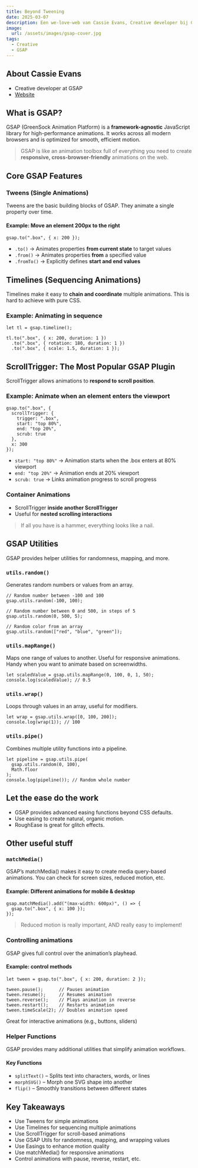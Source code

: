 ```yaml
---
title: Beyond Tweening
date: 2025-03-07
description: Een we-love-web van Cassie Evans, Creative developer bij GSAP
image:
  url: /assets/images/gsap-cover.jpg
tags:
  - Creative
  - GSAP
---
```

## About Cassie Evans

- Creative developer at GSAP
- [Website](https://www.cassie.codes/)

## What is GSAP?  

GSAP (GreenSock Animation Platform) is a **framework-agnostic** JavaScript library for high-performance animations. It works across all modern browsers and is optimized for smooth, efficient motion.  

> GSAP is like an animation toolbox full of everything you need to create **responsive, cross-browser-friendly** animations on the web.  

## **Core GSAP Features**  

### **Tweens** (Single Animations)  

Tweens are the basic building blocks of GSAP. They animate a single property over time.  

#### Example: Move an element 200px to the right  

```JS
gsap.to(".box", { x: 200 });
```

- `.to()` → Animates properties **from current state** to target values  
- `.from()` → Animates properties **from** a specified value  
- `.fromTo()` → Explicitly defines **start and end values**  

## **Timelines (Sequencing Animations)**  

Timelines make it easy to **chain and coordinate** multiple animations. This is hard to achieve with pure CSS.  

### **Example: Animating in sequence**  
```JS
let tl = gsap.timeline();

tl.to(".box", { x: 200, duration: 1 })
  .to(".box", { rotation: 180, duration: 1 })
  .to(".box", { scale: 1.5, duration: 1 });
```

## ScrollTrigger: The Most Popular GSAP Plugin

ScrollTrigger allows animations to **respond to scroll position**.

### **Example: Animate when an element enters the viewport**
```JS
gsap.to(".box", {
  scrollTrigger: {
    trigger: ".box",
    start: "top 80%",
    end: "top 20%",
    scrub: true
  },
  x: 300
});
```

- `start: "top 80%"` → Animation starts when the .box enters at 80% viewport
- `end: "top 20%"` → Animation ends at 20% viewport
- `scrub: true` → Links animation progress to scroll progress

### Container Animations
- ScrollTrigger **inside another ScrollTrigger**
- Useful for **nested scrolling interactions**

> If all you have is a hammer, everything looks like a nail.

## GSAP Utilities

GSAP provides helper utilities for randomness, mapping, and more.

### `utils.random()`
Generates random numbers or values from an array.

```JS
// Random number between -100 and 100
gsap.utils.random(-100, 100);

// Random number between 0 and 500, in steps of 5
gsap.utils.random(0, 500, 5);

// Random color from an array
gsap.utils.random(["red", "blue", "green"]);
```

### `utils.mapRange()`
Maps one range of values to another. Useful for responsive animations. Handy when you want to animate based on screenwidths.

```JS
let scaledValue = gsap.utils.mapRange(0, 100, 0, 1, 50);
console.log(scaledValue); // 0.5
```

### `utils.wrap()`
Loops through values in an array, useful for modifiers.

```JS
let wrap = gsap.utils.wrap([0, 100, 200]);
console.log(wrap(1)); // 100
```

### `utils.pipe()`
Combines multiple utility functions into a pipeline.

```JS
let pipeline = gsap.utils.pipe(
  gsap.utils.random(0, 100),
  Math.floor
);
console.log(pipeline()); // Random whole number
```

## Let the ease do the work

- GSAP provides advanced easing functions beyond CSS defaults.
- Use easing to create natural, organic motion.
- RoughEase is great for glitch effects.

## Other useful stuff

### `matchMedia()`
GSAP’s matchMedia() makes it easy to create media query-based animations. You can check for screen sizes, reduced motion, etc.

#### Example: Different animations for mobile & desktop

```JS
gsap.matchMedia().add("(max-width: 600px)", () => {
  gsap.to(".box", { x: 100 });
});
```

> Reduced motion is really important, AND really easy to implement!

### Controlling animations

GSAP gives full control over the animation’s playhead.

#### Example: control methods
```JS
let tween = gsap.to(".box", { x: 200, duration: 2 });

tween.pause();      // Pauses animation
tween.resume();     // Resumes animation
tween.reverse();    // Plays animation in reverse
tween.restart();    // Restarts animation
tween.timeScale(2); // Doubles animation speed
```
Great for interactive animations (e.g., buttons, sliders)

### Helper Functions

GSAP provides many additional utilities that simplify animation workflows.

#### Key Functions
- `splitText()` – Splits text into characters, words, or lines
- `morphSVG()` – Morph one SVG shape into another
- `flip()` – Smoothly transitions between different states

## Key Takeaways

- Use Tweens for simple animations
- Use Timelines for sequencing multiple animations
- Use ScrollTrigger for scroll-based animations
- Use GSAP Utils for randomness, mapping, and wrapping values
- Use Easings to enhance motion quality
- Use matchMedia() for responsive animations
- Control animations with pause, reverse, restart, etc.
